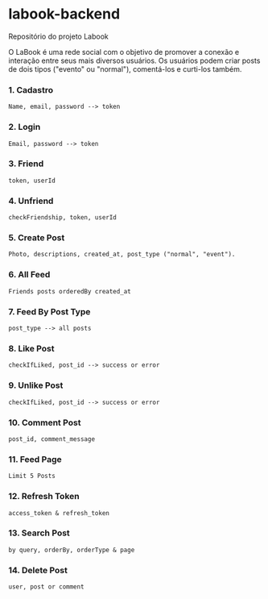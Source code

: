 # labook-backend
Repositório do projeto Labook

O LaBook é uma rede social com o objetivo de promover a conexão e interação entre seus mais diversos usuários. Os usuários podem criar posts de dois tipos ("evento" ou "normal"), comentá-los e curti-los também.

### 1. Cadastro
    Name, email, password --> token

### 2. Login
    Email, password --> token

### 3. Friend
    token, userId

### 4. Unfriend
    checkFriendship, token, userId

### 5. Create Post
    Photo, descriptions, created_at, post_type ("normal", "event").

### 6. All Feed
    Friends posts orderedBy created_at

### 7. Feed By Post Type
    post_type --> all posts
    
### 8. Like Post
    checkIfLiked, post_id --> success or error

### 9. Unlike Post
    checkIfLiked, post_id --> success or error

### 10. Comment Post
    post_id, comment_message 

### 11. Feed Page 
    Limit 5 Posts

### 12. Refresh Token
    access_token & refresh_token

### 13. Search Post
    by query, orderBy, orderType & page

### 14. Delete Post
    user, post or comment
